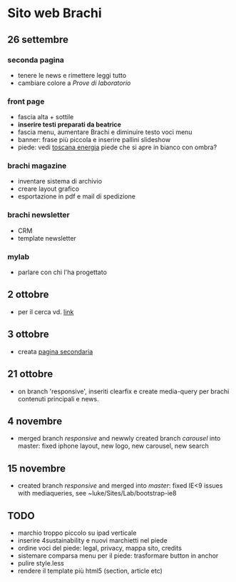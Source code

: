 # Sito web Brachi

## 26 settembre
### seconda pagina
* tenere le news e rimettere leggi tutto
* cambiare colore a _Prove di laboratorio_

### front page
* fascia alta + sottile
* __inserire testi preparati da beatrice__
* fascia menu, aumentare Brachi e diminuire testo voci menu
* banner: frase più piccola e inserire pallini slideshow
* piede: vedi [toscana energia](http://local.toscanaenergia.sesamo.net)
  piede che si apre in bianco con ombra?

### brachi magazine
* inventare sistema di archivio
* creare layout grafico
* esportazione in pdf e mail di spedizione

### brachi newsletter
* CRM
* template newsletter

### mylab
* parlare con chi l'ha progettato


## 2 ottobre
* per il cerca vd. [link](http://stackoverflow.com/questions/18838964/add-bootstrap-glyphicon-to-input-box/18839305#18839305)

## 3 ottobre
* creata [pagina secondaria](file://localhost/Users/luke/Documents/Lavoro/Grafica/Brachi/brachi-www/www-static/testing-prove-laboratorio.html)

## 21 ottobre
* on branch 'responsive', inseriti clearfix e create media-query per brachi contenuti principali e news.

## 4 novembre
* merged branch _responsive_ and newwly created branch _carousel_ into master: fixed iphone layout, new logo, new carousel, new search

## 15 novembre
* created branch _responsive_ and merged into _master_: fixed IE<9 issues with mediaqueries, see ~luke/Sites/Lab/bootstrap-ie8

## TODO
* marchio troppo piccolo su ipad verticale
* inserire 4sustainability e nuovi marchietti nel piede
* ordine voci del piede: legal, privacy, mappa sito, credits
* sistemare comparsa menu per il piede: trasformare button in anchor
* pulire style.less
* rendere il template più html5 (section, article etc)
